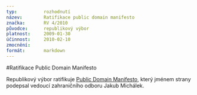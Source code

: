 ```yaml
---
typ:          rozhodnutí
název:        Ratifikace public domain manifesto
značka:       RV 4/2010
původce:      republikový výbor
platnost:     2009-01-30
účinnost:     2010-02-10
zmocnění:     
formát:       markdown
---
```

#Ratifikace Public Domain Manifesto

Republikový výbor ratifikuje [Public Domain Manifesto](http://www.pirati.cz/zo/docs/publicdomain), který jménem strany podepsal vedoucí zahraničního odboru Jakub Michálek.
